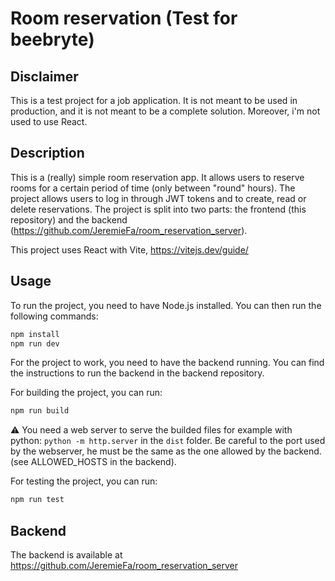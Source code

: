 # Room reservation (Test for beebryte)

## Disclaimer

This is a test project for a job application. It is not meant to be used in production, and it is not meant to be a complete solution. Moreover, i'm not used to use React.

## Description

This is a (really) simple room reservation app. It allows users to reserve rooms for a certain period of time (only between "round" hours). The project allows users to log in through JWT tokens and to create, read or delete reservations. The project is split into two parts: the frontend (this repository) and the backend (https://github.com/JeremieFa/room_reservation_server).

This project uses React with Vite, https://vitejs.dev/guide/

## Usage

To run the project, you need to have Node.js installed. You can then run the following commands:

```bash
npm install
npm run dev
```

For the project to work, you need to have the backend running. You can find the instructions to run the backend in the backend repository.

For building the project, you can run:

```bash
npm run build
```

⚠️ You need a web server to serve the builded files for example with python: `python -m http.server` in the `dist` folder. Be careful to the port used by the webserver, he must be the same as the one allowed by the backend. (see ALLOWED_HOSTS in the backend).

For testing the project, you can run:

```bash
npm run test
```

## Backend

The backend is available at https://github.com/JeremieFa/room_reservation_server
